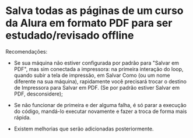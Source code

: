 # Salva todas as páginas de um curso da Alura em formato PDF para ser estudado/revisado offline

Recomendações:

* Se sua máquina não estiver configurada por padrão para "Salvar em PDF", mas sim conectada a impressora: na primeira interação do loop, quando subir a tela de impressão, em Salvar Como (ou um nome diferente na sua máquina), rapidamente você precisará trocar o destino de Impressora para Salvar em PDF. (Se por padrão estiver Salvar em PDF, desconsidere);
* Se não funcionar de primeira e der alguma falha, é só parar a execução do código, mandá-lo executar novamente e fazer a troca de forma mais rápida.

* Existem melhorias que serão adicionadas posteriormente.
